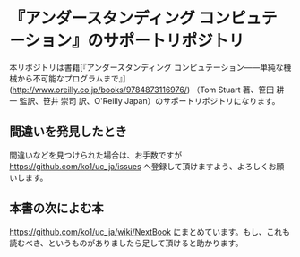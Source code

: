 
# 『アンダースタンディング コンピュテーション』のサポートリポジトリ

本リポジトリは書籍[『アンダースタンディング コンピュテーション――単純な機械から不可能なプログラムまで』] (http://www.oreilly.co.jp/books/9784873116976/) （Tom Stuart 著、笹田 耕一 監訳、笹井 崇司 訳、O'Reilly Japan）のサポートリポジトリになります。

## 間違いを発見したとき

間違いなどを見つけられた場合は、お手数ですが https://github.com/ko1/uc_ja/issues へ登録して頂けますよう、よろしくお願いします。

## 本書の次によむ本

https://github.com/ko1/uc_ja/wiki/NextBook にまとめています。もし、これも読むべき、というものがありましたら足して頂けると助かります。

